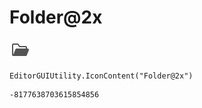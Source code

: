 # Folder@2x
![](/img/Folder@2x.png)

``` CSharp
EditorGUIUtility.IconContent("Folder@2x")
```
```
-8177638703615854856
```
